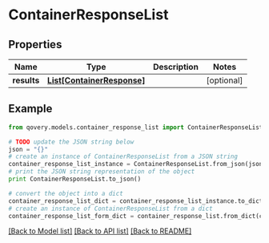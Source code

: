 # ContainerResponseList


## Properties
Name | Type | Description | Notes
------------ | ------------- | ------------- | -------------
**results** | [**List[ContainerResponse]**](ContainerResponse.md) |  | [optional] 

## Example

```python
from qovery.models.container_response_list import ContainerResponseList

# TODO update the JSON string below
json = "{}"
# create an instance of ContainerResponseList from a JSON string
container_response_list_instance = ContainerResponseList.from_json(json)
# print the JSON string representation of the object
print ContainerResponseList.to_json()

# convert the object into a dict
container_response_list_dict = container_response_list_instance.to_dict()
# create an instance of ContainerResponseList from a dict
container_response_list_form_dict = container_response_list.from_dict(container_response_list_dict)
```
[[Back to Model list]](../README.md#documentation-for-models) [[Back to API list]](../README.md#documentation-for-api-endpoints) [[Back to README]](../README.md)


